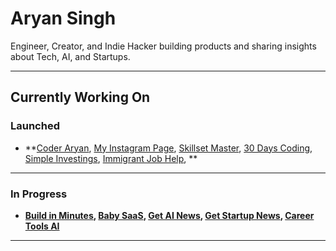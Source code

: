 # Aryan Singh

Engineer, Creator, and Indie Hacker building products and sharing insights about Tech, AI, and Startups.

---

## Currently Working On

### Launched

- **[Coder Aryan](https://coderaryan.com), [My Instagram Page](https://instagram.com/singh.aryan.45), [Skillset Master](https://skillsetmaster.com), [30 Days Coding](https://30dayscoding.com), [Simple Investings](https://simpleinvestings.com), [Immigrant Job Help](https://immigrantjobhelp.com), **  

---

### In Progress

- **[Build in Minutes](https://buildinminutes.com), [Baby SaaS](https://babysaas.com), [Get AI News](https://getainews.com), [Get Startup News](https://getstartupnews.com), [Career Tools AI](https://careertoolsai.com)**  

---

<!-- ## Background

### Highlights

- 👨‍💻 Previously Software Engineer at Google and Arrow Electronics  
- 🎓 Computer Science at UMass  
- 🚀 Tech Educator with 600k+ social media following  
-->
